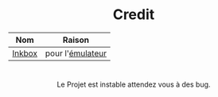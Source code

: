 <div align="center">
  <h1>Credit</h1>
  
  | Nom | Raison |
  |-----|--------|
  | <a href="https://www.youtube.com/@InkboxSoftware">Inkbox</a> | pour l'<a href="https://notin.tokyo/nes/">émulateur</a> |

#

  <p>Le Projet est instable attendez vous à des bug.</p>
